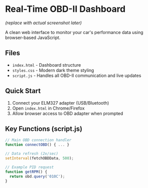 # Real-Time OBD-II Dashboard

 *(replace with actual screenshot later)*

A clean web interface to monitor your car's performance data using browser-based JavaScript.

## Files
- `index.html` - Dashboard structure
- `styles.css` - Modern dark theme styling
- `script.js` - Handles all OBD-II communication and live updates

## Quick Start
1. Connect your ELM327 adapter (USB/Bluetooth)
2. Open `index.html` in Chrome/Firefox
3. Allow browser access to OBD adapter when prompted

## Key Functions (script.js)
```javascript
// Main OBD connection handler
function connectOBD() { ... }

// Data refresh (2x/sec)
setInterval(fetchOBDData, 500);

// Example PID request
function getRPM() {
  return obd.query('010C');
}